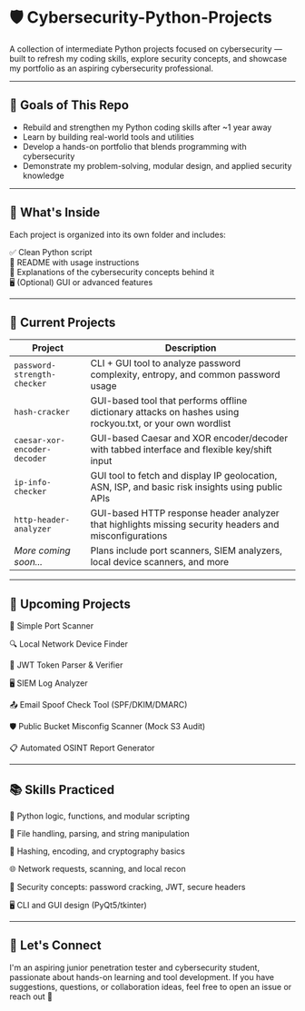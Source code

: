 # 🛡️ Cybersecurity-Python-Projects

A collection of intermediate Python projects focused on cybersecurity — built to refresh my coding skills, explore security concepts, and showcase my portfolio as an aspiring cybersecurity professional.

---

## 🎯 Goals of This Repo

- Rebuild and strengthen my Python coding skills after ~1 year away  
- Learn by building real-world tools and utilities  
- Develop a hands-on portfolio that blends programming with cybersecurity  
- Demonstrate my problem-solving, modular design, and applied security knowledge  

---

## 📂 What's Inside

Each project is organized into its own folder and includes:

✅ Clean Python script  
📘 README with usage instructions  
🧠 Explanations of the cybersecurity concepts behind it  
🖥️ (Optional) GUI or advanced features  

---

## 🧰 Current Projects

| Project | Description |
|--------|-------------|
| `password-strength-checker` | CLI + GUI tool to analyze password complexity, entropy, and common password usage |
| `hash-cracker` | GUI-based tool that performs offline dictionary attacks on hashes using rockyou.txt, or your own wordlist |
| `caesar-xor-encoder-decoder` | GUI-based Caesar and XOR encoder/decoder with tabbed interface and flexible key/shift input |
| `ip-info-checker` | GUI tool to fetch and display IP geolocation, ASN, ISP, and basic risk insights using public APIs |
| `http-header-analyzer` | GUI-based HTTP response header analyzer that highlights missing security headers and misconfigurations |
| _More coming soon..._ | Plans include port scanners, SIEM analyzers, local device scanners, and more |

---

## 🧭 Upcoming Projects

🧰 Simple Port Scanner

🔍 Local Network Device Finder

🔐 JWT Token Parser & Verifier

🖥️ SIEM Log Analyzer

📤 Email Spoof Check Tool (SPF/DKIM/DMARC)

🛡️ Public Bucket Misconfig Scanner (Mock S3 Audit)

📋 Automated OSINT Report Generator

---

## 📚 Skills Practiced

🐍 Python logic, functions, and modular scripting

📁 File handling, parsing, and string manipulation

🔐 Hashing, encoding, and cryptography basics

🌐 Network requests, scanning, and local recon

🧠 Security concepts: password cracking, JWT, secure headers

🖥️ CLI and GUI design (PyQt5/tkinter)

---

## 🚀 Let's Connect

I'm an aspiring junior penetration tester and cybersecurity student, passionate about hands-on learning and tool development. If you have suggestions, questions, or collaboration ideas, feel free to open an issue or reach out 🤙
